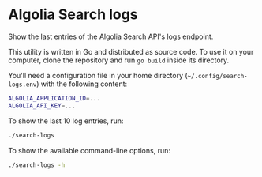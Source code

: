 # Algolia Search logs

Show the last entries of the Algolia Search API's [logs](https://www.algolia.com/doc/rest-api/search/#tag/Advanced/operation/getLogs) endpoint.

This utility is written in Go and distributed as source code.
To use it on your computer, clone the repository and run `go build` inside its directory.

You'll need a configuration file in your home directory (`~/.config/search-logs.env`) with the following content:

```sh
ALGOLIA_APPLICATION_ID=...
ALGOLIA_API_KEY=...
```

To show the last 10 log entries, run:

```sh
./search-logs
```

To show the available command-line options, run:

```sh
./search-logs -h
```
